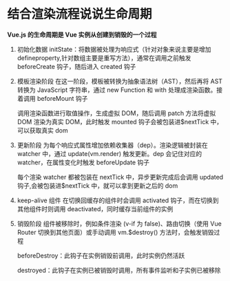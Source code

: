 # 结合渲染流程说说生命周期

**Vue.js 的生命周期是 Vue 实例从创建到销毁的一个过程**

1. 初始化数据
   initState：将数据被处理为响应式（针对对象来说主要是增加 defineproperty,针对数组主要是重写方法），通常在调用之前触发 beforeCreate 钩子，随后进入 created 钩子

2. 模板渲染阶段
   在这一阶段，模板被转换为抽象语法树（AST），然后再将 AST 转换为 JavaScript 字符串，通过 new Function 和 with 处理成渲染函数。接着调用 beforeMount 钩子

   调用渲染函数进行取值操作，生成虚拟 DOM，随后调用 patch 方法将虚拟 DOM 渲染为真实 DOM，此时触发 mounted 钩子会被包装进$nextTick 中，可以获取真实 dom

3. 更新阶段
   为每个响应式属性增加依赖收集器（dep）。渲染逻辑被封装在 watcher 中，通过 update(vm.render) 触发更新。dep 会记住对应的 watcher，在属性变化时触发 beforeUpdate 钩子

   每个渲染 watcher 都被包装在 nextTick 中，异步更新完成后会调用 updated 钩子,会被包装进$nextTick 中，就可以拿到更新之后的 dom

4. keep-alive 组件
   在切换回缓存的组件时会调用 activated 钩子，而在切换到其他组件时则调用 deactivated，同时缓存当前组件的实例

5. 销毁阶段
   组件被移除时，例如条件渲染 (v-if 为 false)、路由切换（使用 Vue Router 切换到其他页面）或手动调用 vm.$destroy() 方法时，会触发销毁过程

   beforeDestroy：此钩子在实例销毁前调用，此时实例仍然活跃

   destroyed：此钩子在实例已被销毁时调用，所有事件监听和子实例已被移除
